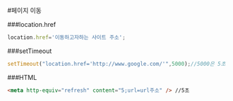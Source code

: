 #페이지 이동

###location.href
````javascript
location.href='이동하고자하는 사이트 주소';
````
 
###setTimeout
````javascript
setTimeout("location.href='http://www.google.com/'",5000);//5000은 5초
````

###HTML
````html
<meta http-equiv="refresh" content="5;url=url주소" /> //5초
````